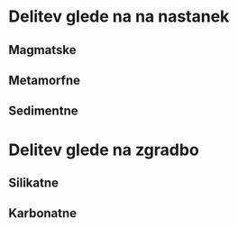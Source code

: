 # Delitev glede na na nastanek 
## Magmatske
## Metamorfne
## Sedimentne
# Delitev glede na zgradbo
## Silikatne
## Karbonatne